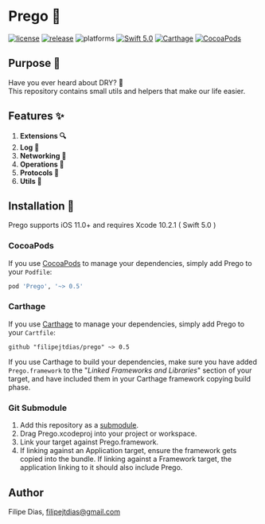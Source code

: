 # Prego 🔨

[![license](https://img.shields.io/badge/license-MIT-lightgrey.svg)](https://github.com/filipejtdias/prego/blob/master/LICENSE)
[![release](https://img.shields.io/github/release/filipejtdias/prego.svg)](https://github.com/filipejtdias/prego/releases)
![platforms](https://img.shields.io/badge/platforms-iOS-lightgrey.svg)
[![Swift 5.0](https://img.shields.io/badge/Swift-5-orange.svg?style=flat)](https://developer.apple.com/swift/)
[![Carthage](https://img.shields.io/badge/Carthage-compatible-4BC51D.svg?style=flat)](https://github.com/Carthage/Carthage)
[![CocoaPods](https://img.shields.io/cocoapods/v/Prego.svg)](https://cocoapods.org/)

## Purpose 🚀

Have you ever heard about DRY? 🤔    
This repository contains small utils and helpers that make our life easier.

## Features ✨

1. **Extensions 🔍**
1. **Log 📝**
1. **Networking 🔗**
1. **Operations 🚦**
1. **Protocols 📖**
1. **Utils 🍿**

## Installation 🔧

Prego supports iOS 11.0+ and requires Xcode 10.2.1  ( Swift 5.0 )    

### CocoaPods

If you use [CocoaPods][] to manage your dependencies, simply add Prego to your `Podfile`:

```ruby
pod 'Prego', '~> 0.5'
```

### Carthage

If you use [Carthage][] to manage your dependencies, simply add Prego to your `Cartfile`:

```
github "filipejtdias/prego" ~> 0.5
```

If you use Carthage to build your dependencies, make sure you have added `Prego.framework` to the 
"_Linked Frameworks and Libraries_" section of your target, and have included them in your Carthage framework copying build 
phase.

### Git Submodule

1. Add this repository as a [submodule][].
1. Drag Prego.xcodeproj into your project or workspace.
1. Link your target against Prego.framework.
1. If linking against an Application target, ensure the framework gets copied into the bundle. If linking against a Framework target, 
the application linking to it should also include Prego.

## Author

Filipe Dias, filipejtdias@gmail.com


[Carthage]: https://github.com/Carthage/Carthage/#readme
[CocoaPods]: https://cocoapods.org/
[submodule]: https://git-scm.com/docs/git-submodule
